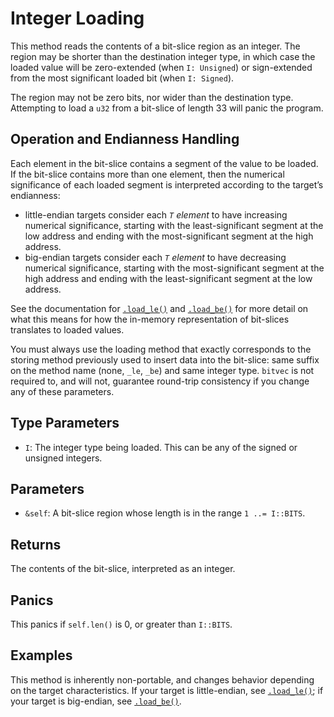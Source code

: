 # Integer Loading

This method reads the contents of a bit-slice region as an integer. The region
may be shorter than the destination integer type, in which case the loaded value
will be zero-extended (when `I: Unsigned`) or sign-extended from the most
significant loaded bit (when `I: Signed`).

The region may not be zero bits, nor wider than the destination type. Attempting
to load a `u32` from a bit-slice of length 33 will panic the program.

## Operation and Endianness Handling

Each element in the bit-slice contains a segment of the value to be loaded. If
the bit-slice contains more than one element, then the numerical significance of
each loaded segment is interpreted according to the target’s endianness:

- little-endian targets consider each *`T` element* to have increasing numerical
  significance, starting with the least-significant segment at the low address
  and ending with the most-significant segment at the high address.
- big-endian targets consider each *`T` element* to have decreasing numerical
  significance, starting with the most-significant segment at the high address
  and ending with the least-significant segment at the low address.

See the documentation for [`.load_le()`] and [`.load_be()`] for more detail on
what this means for how the in-memory representation of bit-slices translates to
loaded values.

You must always use the loading method that exactly corresponds to the storing
method previously used to insert data into the bit-slice: same suffix on the
method name (none, `_le`, `_be`) and same integer type. `bitvec` is not required
to, and will not, guarantee round-trip consistency if you change any of these
parameters.

## Type Parameters

- `I`: The integer type being loaded. This can be any of the signed or unsigned
  integers.

## Parameters

- `&self`: A bit-slice region whose length is in the range `1 ..= I::BITS`.

## Returns

The contents of the bit-slice, interpreted as an integer.

## Panics

This panics if `self.len()` is 0, or greater than `I::BITS`.

## Examples

This method is inherently non-portable, and changes behavior depending on the
target characteristics. If your target is little-endian, see [`.load_le()`]; if
your target is big-endian, see [`.load_be()`].

[`.load_be()`]: Self::load_be
[`.load_le()`]: Self::load_le
